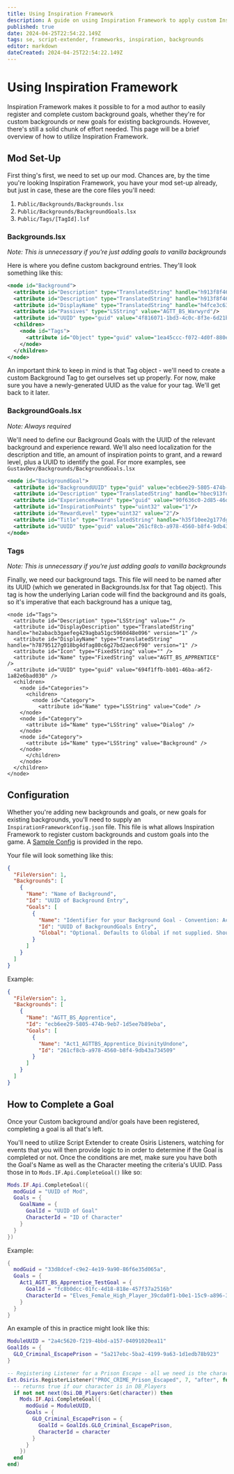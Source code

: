 ```yaml
---
title: Using Inspiration Framework
description: A guide on using Inspiration Framework to apply custom Inspiration Points
published: true
date: 2024-04-25T22:54:22.149Z
tags: se, script-extender, frameworks, inspiration, backgrounds
editor: markdown
dateCreated: 2024-04-25T22:54:22.149Z
---
```


# Using Inspiration Framework
Inspiration Framework makes it possible to for a mod author to easily register and complete custom background goals, whether they're for custom backgrounds or new goals for existing backgrounds. However, there's still a solid chunk of effort needed. This page will be a brief overview of how to utilize Inspiration Framework.

## Mod Set-Up
First thing's first, we need to set up our mod. Chances are, by the time you're looking Inspiration Framework, you have your mod set-up already, but just in case, these are the core files you'll need:

1. `Public/Backgrounds/Backgrounds.lsx`
2. `Public/Backgrounds/BackgroundGoals.lsx`
3. `Public/Tags/[TagId].lsf`

### Backgrounds.lsx
_Note: This is unnecessary if you're just adding goals to vanilla backgrounds_

Here is where you define custom background entries. They'll look something like this:
```xml
<node id="Background">
  <attribute id="Description" type="TranslatedString" handle="h913f8f46gbf83g430cgb3d1ge7c017689ae9" version="6"/>
  <attribute id="Description" type="TranslatedString" handle="h913f8f46gbf83g430cgb3d1ge7c017689ae9" version="6"/>
  <attribute id="DisplayName" type="TranslatedString" handle="h4fce3c63ge9a2g4bfeg9248gfb0c2ee004c1" version="1"/>
  <attribute id="Passives" type="LSString" value="AGTT_BS_Warwyrd"/>
  <attribute id="UUID" type="guid" value="4f816071-1bd3-4c0c-8f3e-6d21bb4f6307"/>
  <children>
    <node id="Tags">
      <attribute id="Object" type="guid" value="1ea45ccc-f072-4d0f-880e-896dbe56038b"/>
    </node>
  </children>
</node>
```

An important think to keep in mind is that Tag object - we'll need to create a custom Background Tag to get ourselves set up properly. For now, make sure you have a newly-generated UUID as the value for your tag. We'll get back to it later.

### BackgroundGoals.lsx
_Note: Always required_

We'll need to define our Background Goals with the UUID of the relevant background and experience reward. We'll also need localization for the description and title, an amount of inspiration points to grant, and a reward level, plus a UUID to identify the goal. For more examples, see `GustavDev/Backgrounds/BackgroundGoals.lsx`

```xml
<node id="BackgroundGoal">
  <attribute id="BackgroundUUID" type="guid" value="ecb6ee29-5805-474b-9eb7-1d5ee7b89eba"/>
  <attribute id="Description" type="TranslatedString" handle="hbec913fdg613dg4b11gabc2g2e8c4130f180" version="1"/>
  <attribute id="ExperienceReward" type="guid" value="90f636c0-2d85-46d8-9760-30b57c664f4b"/>
  <attribute id="InspirationPoints" type="uint32" value="1"/>
  <attribute id="RewardLevel" type="uint32" value="2"/>
  <attribute id="Title" type="TranslatedString" handle="h35f10ee2g177dg4cecga5e3g286ffb336223" version="1"/>
  <attribute id="UUID" type="guid" value="261cf8cb-a978-4560-b8f4-9db43a734509"/>
</node>
```

### Tags
_Note: This is unnecessary if you're just adding goals to vanilla backgrounds_

Finally, we need our background tags. This file will need to be named after its UUID (which we generated in Backgrounds.lsx for that Tag object). This tag is how the underlying Larian code will find the background and its goals, so it's imperative that each background has a unique tag,

```lsx
<node id="Tags">
  <attribute id="Description" type="LSString" value="" />
  <attribute id="DisplayDescription" type="TranslatedString" handle="he2abacb3gaefeg429agba51gc5960d48e096" version="1" />
  <attribute id="DisplayName" type="TranslatedString" handle="h78795127g018bg4dfag80c6g27bd2aec6f90" version="1" />
  <attribute id="Icon" type="FixedString" value="" />
  <attribute id="Name" type="FixedString" value="AGTT_BS_APPRENTICE" />
  <attribute id="UUID" type="guid" value="694f1ffb-bb01-46ba-a6f2-1a82e6bad030" />
  <children>
    <node id="Categories">
      <children>
        <node id="Category">
          <attribute id="Name" type="LSString" value="Code" />
	</node>
	<node id="Category">
	  <attribute id="Name" type="LSString" value="Dialog" />
	</node>
	<node id="Category">
	  <attribute id="Name" type="LSString" value="Background" />
	</node>
      </children>
    </node>
  </children>
</node>
```

## Configuration
Whether you're adding new backgrounds and goals, or new goals for existing backgrounds, you'll need to supply an `InspirationFrameworkConfig.json` file. This file is what allows Inspiration Framework to register custom backgrounds and custom goals into the game. A [Sample Config](https://github.com/BG3-Community-Library-Team/InspirationFramework/blob/main/InspirationFrameworkConfig.sample.json) is provided in the repo.

Your file will look something like this:
```json
{
  "FileVersion": 1,
  "Backgrounds": [
    {
      "Name": "Name of Background",
      "Id": "UUID of Background Entry",
      "Goals": [
        {
          "Name": "Identifier for your Background Goal - Convention: Act#_BackgroundName_ShortGoalDescriptor or GLO_BackgroundName_ShortGoalDescriptor",
          "Id": "UUID of BackgroundGoals Entry",
          "Global": "Optional. Defaults to Global if not supplied. Should be either Global or GlobalAvatar"
        }
      ]
    }
  ]
}
```
Example:
```json
{
  "FileVersion": 1,
  "Backgrounds": [
    {
      "Name": "AGTT_BS_Apprentice",
      "Id": "ecb6ee29-5805-474b-9eb7-1d5ee7b89eba",
      "Goals": [
        {
          "Name": "Act1_AGTTBS_Apprentice_DivinityUndone",
          "Id": "261cf8cb-a978-4560-b8f4-9db43a734509"
        }
      ]
    }
  ]
}
```

## How to Complete a Goal
Once your Custom background and/or goals have been registered, completing a goal is all that's left. 

You'll need to utilize Script Extender to create Osiris Listeners, watching for events that you will then provide logic to in order to determine if the Goal is completed or not. Once the conditions are met, make sure you have both the Goal's Name as well as the Character meeting the criteria's UUID. Pass those in to `Mods.IF.Api.CompleteGoal()` like so:

```lua
Mods.IF.Api.CompleteGoal({
  modGuid = "UUID of Mod",
  Goals = {
    GoalName = {
      GoalId = "UUID of Goal"
      CharacterId = "ID of Character"
    }
  }
})
```

Example:
```lua
{
  modGuid = "33d8dcef-c9e2-4e19-9a90-86f6e35d065a",
  Goals = {
    Act1_AGTT_BS_Apprentice_TestGoal = {
      GoalId = "fc8b0dcc-01fc-4d18-818e-457f37a2516b"
      CharacterId = "Elves_Female_High_Player_39cda0f1-b0e1-15c9-a896-3bd8f0abb6ae",
    }
  }
}
```

An example of this in practice might look like this:

```lua
ModuleUUID = "2a4c5620-f219-4bbd-a157-04091020ea11"
GoalIds = {
  GLO_Criminal_EscapePrison = "5a217ebc-5ba2-4199-9a63-1d1edb78b923"
}

-- Registering Listener for a Prison Escape - all we need is the character variable here, so null out everything else
Ext.Osiris.RegisterListener("PROC_CRIME_Prison_Escaped", 7, "after", function (character, _, _, _, _, _, _)
  -- returns true if our character is in DB_Players
  if not not next(Osi.DB_Players:Get(character)) then
    Mods.IF.Api.CompleteGoal({
      modGuid = ModuleUUID,
      Goals = {
        GLO_Criminal_EscapePrison = {
          GoalId = GoalIds.GLO_Criminal_EscapePrison,
          CharacterId = character
        }
      }
    })
  end
end)
```
